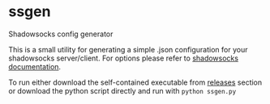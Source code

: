 # ssgen
Shadowsocks config generator

This is a small utility for generating a simple .json configuration for your shadowsocks server/client.
For options please refer to [shadowsocks documentation](https://github.com/shadowsocks/shadowsocks/wiki). 

To run either download the self-contained executable from [releases](https://github.com/mfat/ssgen/releases) section or download the python script directly and run with 
```python ssgen.py```
